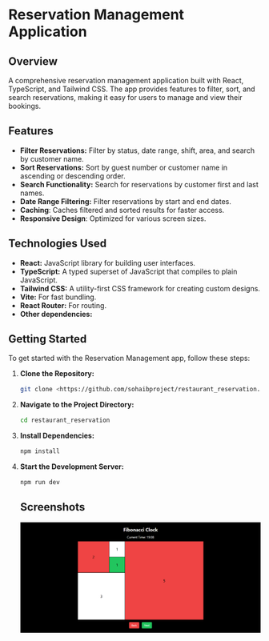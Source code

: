 # Reservation Management Application

## Overview

A comprehensive reservation management application built with React, TypeScript, and Tailwind CSS. The app provides features to filter, sort, and search reservations, making it easy for users to manage and view their bookings.

## Features

- **Filter Reservations:** Filter by status, date range, shift, area, and search by customer name.
- **Sort Reservations:** Sort by guest number or customer name in ascending or descending order.
- **Search Functionality:** Search for reservations by customer first and last names.
- **Date Range Filtering:** Filter reservations by start and end dates.
- **Caching**: Caches filtered and sorted results for faster access.
- **Responsive Design**: Optimized for various screen sizes.

## Technologies Used

- **React:** JavaScript library for building user interfaces.
- **TypeScript:** A typed superset of JavaScript that compiles to plain JavaScript.
- **Tailwind CSS:** A utility-first CSS framework for creating custom designs.
- **Vite:** For fast bundling.
- **React Router:** For routing.
- **Other dependencies:**

## Getting Started

To get started with the Reservation Management app, follow these steps:

1. **Clone the Repository:**

   ```bash
   git clone <https://github.com/sohaibproject/restaurant_reservation.git>
   ```

2. **Navigate to the Project Directory:**

   ```bash
   cd restaurant_reservation

   ```

3. **Install Dependencies:**

   ```bash
   npm install

   ```

4. **Start the Development Server:**

   ```bash
   npm run dev

   ```

   ## Screenshots

   <img src="./src/assets/screenshoot.png">
